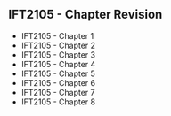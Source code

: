 ## IFT2105 - Chapter Revision

- IFT2105 - Chapter 1
- IFT2105 - Chapter 2
- IFT2105 - Chapter 3
- IFT2105 - Chapter 4
- IFT2105 - Chapter 5
- IFT2105 - Chapter 6
- IFT2105 - Chapter 7
- IFT2105 - Chapter 8

